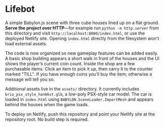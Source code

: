 # Lifebot

A simple Babylon.js scene with three cube houses lined up on a flat ground. **Serve the project over HTTP**—for example run `python -m http.server` from this directory and visit `http://localhost:8000/index.html`, or use the deployed Netlify site. Opening `index.html` directly from the filesystem won't load external assets.

The code is now organized so new gameplay features can be added easily. A basic shop building appears a short walk in front of the houses and the UI shows the player’s current coin count. Inside the shop are a few purchasable items. Click an item to pick it up, then carry it to the counter marked "TILL". If you have enough coins you’ll buy the item; otherwise a message will tell you so.

Additional assets live in the `assets/` directory. It currently includes `brio_psx_style_han66st.glb`, a low-poly PSX-style car model. The car is loaded in `index.html` using `BABYLON.SceneLoader.ImportMesh` and appears behind the houses when the game loads.

To deploy on Netlify, push this repository and point your Netlify site at the repository root. No build step is required.
